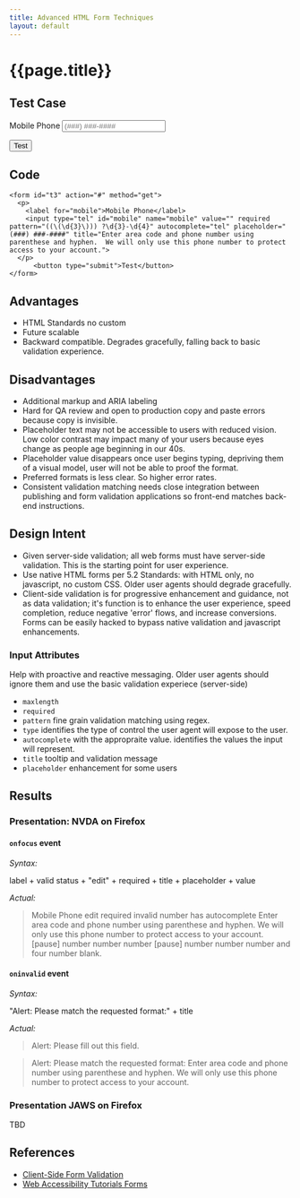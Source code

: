 ```yaml
---
title: Advanced HTML Form Techniques
layout: default
---
```

# {{page.title}}

## Test Case

<form id="t3" action="#" method="get">
  <p>
    <label for="mobile">Mobile Phone</label>
    <input type="tel" id="mobile" name="mobile" value="" required pattern="((\(\d{3}\))) ?\d{3}-\d{4}" autocomplete="tel" placeholder="(###) ###-####" title="Enter area code and phone number using parenthese and hyphen.  We will only use this phone number to protect access to your account.">
  </p>
  <button type="submit">Test</button>
 </form>


## Code
```
<form id="t3" action="#" method="get">
  <p>
    <label for="mobile">Mobile Phone</label>
    <input type="tel" id="mobile" name="mobile" value="" required pattern="((\(\d{3}\))) ?\d{3}-\d{4}" autocomplete="tel" placeholder="(###) ###-####" title="Enter area code and phone number using parenthese and hyphen.  We will only use this phone number to protect access to your account.">
  </p>
      <button type="submit">Test</button>
</form>
```

## Advantages
  * HTML Standards no custom
  * Future scalable
  * Backward compatible.  Degrades gracefully, falling back to basic validation experience.


## Disadvantages
 * Additional markup and ARIA labeling
 * Hard for QA review and open to production copy and paste errors because copy is invisible.
 * Placeholder text may not be accessible to users with reduced vision.  Low color contrast may impact many of your users because eyes change as people age beginning in our 40s.
 * Placeholder value disappears once user begins typing, depriving them of a visual model, user will not be able to proof the format.
 * Preferred formats is less clear.  So higher error rates.
 * Consistent validation matching needs close integration between  publishing and form validation applications so front-end matches back-end instructions.


## Design Intent
* Given server-side validation; all web forms must have server-side validation.  This is the starting point for user experience.
* Use native HTML forms per 5.2 Standards: with HTML only, no javascript, no custom CSS.   Older user agents should degrade gracefully.
* Client-side validation is for progressive enhancement and guidance, not as data validation; it's function is to enhance the user experience, speed completion, reduce negative 'error' flows,  and increase conversions.  Forms can be easily hacked to bypass native validation and javascript enhancements.

### Input Attributes
Help with proactive and reactive messaging.  Older user agents should ignore them and use the basic validation experiece (server-side)

* <code>maxlength</code>
* <code>required</code>
* <code>pattern</code> fine grain validation matching using regex.
* <code>type</code> identifies the type of control the user agent will expose to the user.
* <code>autocomplete</code>  with the appropraite value.  identifies the values the input will represent.
* <code>title</code> tooltip and validation message
* <code>placeholder</code> enhancement for some users

## Results
### Presentation: NVDA on Firefox
#### <code>onfocus</code> event
_Syntax:_

label + valid status + "edit" + required + title + placeholder + value

_Actual:_

> Mobile Phone edit required invalid  number has autocomplete Enter area code and phone number using parenthese and hyphen.  We will only use this phone number to protect access to your account. [pause] number number number [pause] number number number and four number blank.

#### <code>oninvalid</code> event
_Syntax:_

"Alert: Please match the requested format:" + title

_Actual:_
> Alert: Please fill out this field.

> Alert: Please match the requested format: Enter area code and phone number using parenthese and hyphen.  We will only use this phone number to protect access to your account.

### Presentation JAWS on Firefox
TBD


## References
*  <a href="https://www.w3.org/TR/2017/REC-html52-20171214/sec-forms.html#clientside-form-validation">Client-Side Form Validation</a>
*   <a href="https://www.w3.org/WAI/tutorials/forms/">Web Accessibility Tutorials Forms</a>
